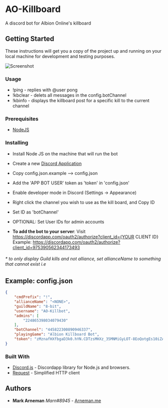 # AO-Killboard

A discord bot for Albion Online's killboard

## Getting Started

These instructions will get you a copy of the project up and running on your local machine for development and testing purposes.

![Screenshot](https://i.imgur.com/gLnvJpX.png)

### Usage
* !ping - replies with @user pong
* !kbclear - delets all messages in the config.botChannel
* !kbinfo <eventId> - displays the killboard post for a specific kill to the current channel

### Prerequisites

* [NodeJS](https://nodejs.org/)

### Installing
* Install Node JS on the machine that will run the bot
* Create a new [Discord Application](https://discordapp.com/developers/applications/me)
* Copy config.json.example --> config.json
* Add the 'APP BOT USER' token as 'token' in 'config.json'
* Enable developer mode in Discord (Settings -> Appearance)
* Right click the channel you wish to use as the kill board, and Copy ID
* Set ID as 'botChannel'
* OPTIONAL: Set User IDs for admin accounts

* **To add the bot to your server**: Visit https://discordapp.com/oauth2/authorize?client_id={YOUR CLIENT ID}
Example: https://discordapp.com/oauth2/authorize?client_id=975390562344173493

###### * to only display Guild kills and not alliance, set allianceName to something that cannot exist i.e <NONE>

Example: config.json
--
```json
{
	"cmdPrefix": "!",
	"allianceName": "<NONE>",
	"guildName": "8-bit",
	"username": "AO-Killbot",
	"admins": [
		"224865398034079430"
	],
	"botChannel": "445822300890946337",
	"playingGame": "Albion Killboard Bot",
	"token": "zMznafHXfbgaD3k0.hYN.CDTzsMHXz_35MNMiGyLOT-8EoQotgEs10iZAa7"
}
```

### Built With

* [Discord.js](https://github.com/hydrabolt/discord.js/) - Discordapp library for Node.js and browsers.
* [Request](https://github.com/request/request) - Simplified HTTP client

## Authors

* **Mark Arneman** *Marn#8945* - [Arneman.me](http://arneman.me)

